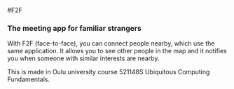 #F2F
### The meeting app for familiar strangers
With F2F (face-to-face), you can connect people nearby, which use the same application. It allows you to see other people in the map and it notifies you when someone with similar interests are nearby.

This is made in Oulu university course 521148S Ubiquitous Computing Fundamentals.

